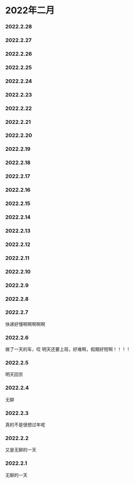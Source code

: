 # 2022年二月


### 2022.2.28 

### 2022.2.27

### 2022.2.26 

### 2022.2.25 

### 2022.2.24 

### 2022.2.23 

### 2022.2.22 

### 2022.2.21 

### 2022.2.20 
    
### 2022.2.19 

### 2022.2.18

### 2022.2.17  
### 2022.2.16
### 2022.2.15
### 2022.2.14
### 2022.2.13
### 2022.2.12
### 2022.2.11
### 2022.2.10
### 2022.2.9
### 2022.2.8
### 2022.2.7
快递好慢啊啊啊啊啊
### 2022.2.6
做了一天的车，哎 明天还要上班，好难啊，假期好短啊！！！！
### 2022.2.5
明天回京
### 2022.2.4
无聊
### 2022.2.3
真的不是很想过年呢
### 2022.2.2
又是无聊的一天
### 2022.2.1
无聊的一天
